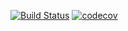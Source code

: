 [![Build Status](https://travis-ci.com/EDGE775/job4j_design.svg?branch=master)](https://travis-ci.com/EDGE775/job4j_design)
[![codecov](https://codecov.io/gh/EDGE775/job4j_design/branch/master/graph/badge.svg)](https://codecov.io/gh/EDGE775/job4j_design)